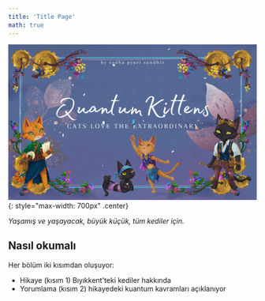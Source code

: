 ```yaml
---
title: 'Title Page'
math: true
---
```


![](/assets/imgs/Quantum_Kittens_Cover.png){: style="max-width: 700px" .center}


*Yaşamış ve yaşayacak, büyük küçük, tüm kediler için.*



## Nasıl okumalı

Her bölüm iki kısımdan oluşuyor: 
- Hikaye (kısım 1) Bıyıkkent'teki kediler hakkında
- Yorumlama (kısım 2) hikayedeki kuantum kavramları açıklanıyor

